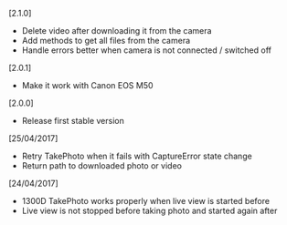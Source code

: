 [2.1.0]
- Delete video after downloading it from the camera
- Add methods to get all files from the camera
- Handle errors better when camera is not connected / switched off

[2.0.1]
- Make it work with Canon EOS M50

[2.0.0]
- Release first stable version

[25/04/2017]
- Retry TakePhoto when it fails with CaptureError state change
- Return path to downloaded photo or video

[24/04/2017]
- 1300D TakePhoto works properly when live view is started before
- Live view is not stopped before taking photo and started again after